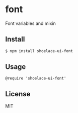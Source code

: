 #  font

Font variables and mixin

## Install

```sh
$ npm install shoelace-ui-font
```
## Usage

```styl
@require 'shoelace-ui-font'
```
## License

MIT